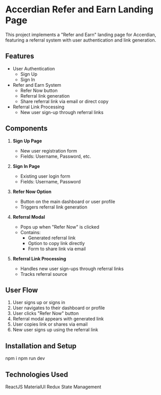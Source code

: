 # Accerdian Refer and Earn Landing Page

This project implements a "Refer and Earn" landing page for Accerdian, featuring a referral system with user authentication and link generation.

## Features

- User Authentication
  - Sign Up
  - Sign In
- Refer and Earn System
  - Refer Now button
  - Referral link generation
  - Share referral link via email or direct copy
- Referral Link Processing
  - New user sign-up through referral links

## Components

1. **Sign Up Page**
   - New user registration form
   - Fields: Username, Password, etc.

2. **Sign In Page**
   - Existing user login form
   - Fields: Username, Password

3. **Refer Now Option**
   - Button on the main dashboard or user profile
   - Triggers referral link generation

4. **Referral Modal**
   - Pops up when "Refer Now" is clicked
   - Contains:
     - Generated referral link
     - Option to copy link directly
     - Form to share link via email

5. **Referral Link Processing**
   - Handles new user sign-ups through referral links
   - Tracks referral source

## User Flow

1. User signs up or signs in
2. User navigates to their dashboard or profile
3. User clicks "Refer Now" button
4. Referral modal appears with generated link
5. User copies link or shares via email
6. New user signs up using the referral link

## Installation and Setup

npm i
npm run dev

## Technologies Used

ReactJS
MaterialUI
Redux State Management

